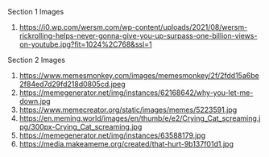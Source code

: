 
Section 1 Images
1. https://i0.wp.com/wersm.com/wp-content/uploads/2021/08/wersm-rickrolling-helps-never-gonna-give-you-up-surpass-one-billion-views-on-youtube.jpg?fit=1024%2C768&ssl=1

Section 2 Images
1. https://www.memesmonkey.com/images/memesmonkey/2f/2fdd15a6be2f84ed7d29fd218d0805cd.jpeg
2. https://memegenerator.net/img/instances/62168642/why-you-let-me-down.jpg
3. https://www.memecreator.org/static/images/memes/5223591.jpg
4. https://en.meming.world/images/en/thumb/e/e2/Crying_Cat_screaming.jpg/300px-Crying_Cat_screaming.jpg
5. https://memegenerator.net/img/instances/63588179.jpg
6. https://media.makeameme.org/created/that-hurt-9b137f01d1.jpg


